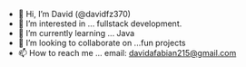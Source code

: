 - 👋 Hi, I’m David (@davidfz370)
- 👀 I’m interested in ... fullstack development.
- 🌱 I’m currently learning ... Java
- 💞️ I’m looking to collaborate on ...fun projects
- 📫 How to reach me ... email: davidafabian215@gmail.com

<!---
davidfz370/davidfz370 is a ✨ special ✨ repository because its `README.md` (this file) appears on your GitHub profile.
You can click the Preview link to take a look at your changes.
--->
